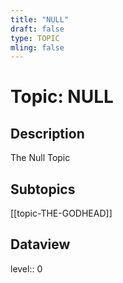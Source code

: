 ```yaml
---
title: "NULL"
draft: false
type: TOPIC
mling: false
---
```

# Topic: NULL

## Description
The Null Topic

## Subtopics
[[topic-THE-GODHEAD]]

## Dataview
level:: 0